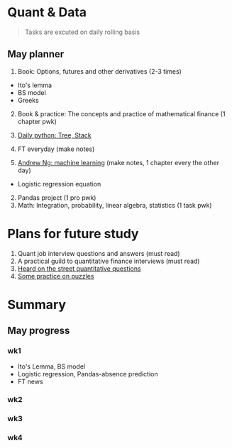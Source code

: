 # Quant & Data
> Tasks are excuted on daily rolling basis

## May planner
 1. Book: Options, futures and other derivatives (2-3 times)
  * Ito's lemma
  * BS model
  * Greeks
 2. Book & practice: The concepts and practice of mathematical finance (1 chapter pwk)
 3. [Daily python: Tree, Stack](https://github.com/QinmengLUAN/Daily_Python_Coding)
 4. FT everyday (make notes)
 
 1. [Andrew Ng: machine learning](https://www.coursera.org/learn/machine-learning/home/welcome) (make notes, 1 chapter every the other day)
  * Logistic regression equation
 2. Pandas project (1 pro pwk)
 3. Math: Integration, probability, linear algebra, statistics (1 task pwk)

# Plans for future study 
 1. Quant job interview questions and answers (must read)
 2. A practical guild to quantitative finance interviews (must read)
 3. [Heard on the street quantitative questions](https://docs.google.com/viewer?a=v&pid=sites&srcid=bWl0ci5paXRtLmFjLmlufGNpdmlsfGd4OjZkYWM5OWM5ZmE3ZWFmY2E)
 4. [Some practice on puzzles](http://puzzles.nigelcoldwell.co.uk/)

# Summary
## May progress
### wk1 
 * Ito's Lemma, BS model
 * Logistic regression, Pandas-absence prediction
 * FT news
### wk2
### wk3
### wk4
 
